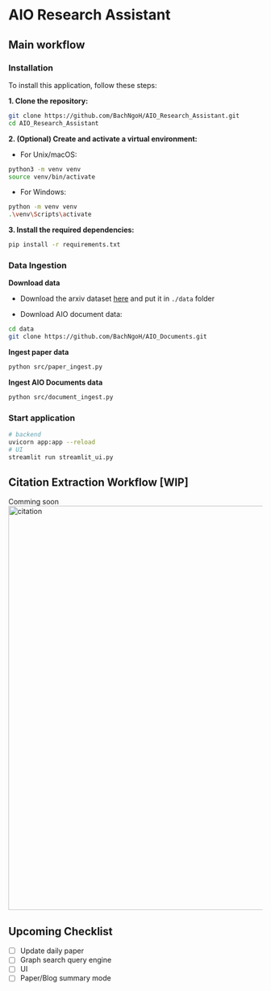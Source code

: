 # AIO Research Assistant
<!-- <img src="./figures/GemmaAIO-main-image.webp" alt="main-image"/> -->


## Main workflow
<!-- 
### Training the citation annotate model

```bash
sh train_citation.sh

``` -->

### Installation
To install this application, follow these steps:

**1. Clone the repository:**
```bash
git clone https://github.com/BachNgoH/AIO_Research_Assistant.git
cd AIO_Research_Assistant
```

**2. (Optional) Create and activate a virtual environment:**
- For Unix/macOS:
```bash
python3 -m venv venv
source venv/bin/activate
```

- For Windows:
```bash
python -m venv venv
.\venv\Scripts\activate
```

**3. Install the required dependencies:**
```bash
pip install -r requirements.txt
```

### Data Ingestion

**Download data**
- Download the arxiv dataset [here](https://www.kaggle.com/datasets/Cornell-University/arxiv/data) and put it in `./data` folder

- Download AIO document data:
```bash
cd data
git clone https://github.com/BachNgoH/AIO_Documents.git
```

**Ingest paper data**
```bash
python src/paper_ingest.py
```

**Ingest AIO Documents data**
```bash
python src/document_ingest.py
```

### Start application

```bash
# backend
uvicorn app:app --reload
# UI
streamlit run streamlit_ui.py

```

## Citation Extraction Workflow [WIP]

Comming soon
<img src="./figures/Graph-Paper-Search.jpg" alt="citation" width=800/>
<!-- 
**Generate citation data with**
```bash
sh gen_data.sh
``` -->


## Upcoming Checklist
- [ ] Update daily paper
- [ ] Graph search query engine
- [ ] UI
- [ ] Paper/Blog summary mode 
